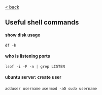 [< back](/)

## Useful shell commands

#### show disk usage
`df -h`

#### who is listening ports
`lsof -i -P -n | grep LISTEN`

#### ubuntu server: create user
`adduser username`
`usermod -aG sudo username`

